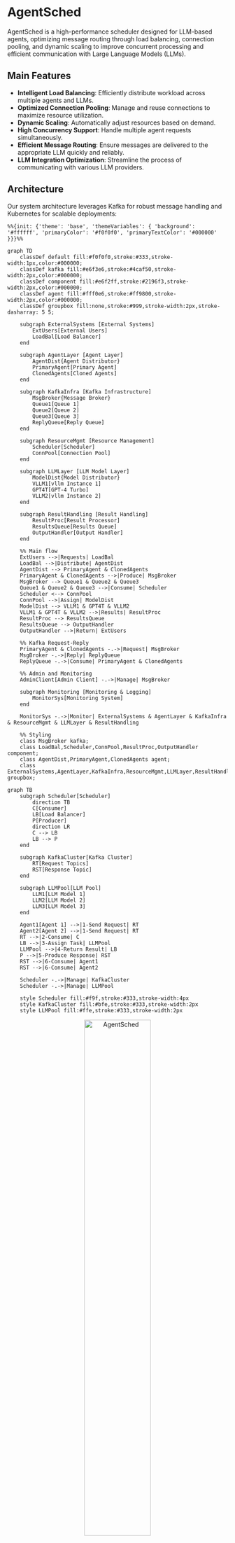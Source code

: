 # AgentSched

AgentSched is a high-performance scheduler designed for LLM-based agents, optimizing message routing through load balancing, connection pooling, and dynamic scaling to improve concurrent processing and efficient communication with Large Language Models (LLMs).

## Main Features

- **Intelligent Load Balancing**: Efficiently distribute workload across multiple agents and LLMs.
- **Optimized Connection Pooling**: Manage and reuse connections to maximize resource utilization.
- **Dynamic Scaling**: Automatically adjust resources based on demand.
- **High Concurrency Support**: Handle multiple agent requests simultaneously.
- **Efficient Message Routing**: Ensure messages are delivered to the appropriate LLM quickly and reliably.
- **LLM Integration Optimization**: Streamline the process of communicating with various LLM providers.

## Architecture

Our system architecture leverages Kafka for robust message handling and Kubernetes for scalable deployments:

``` mermaid
%%{init: {'theme': 'base', 'themeVariables': { 'background': '#ffffff', 'primaryColor': '#f0f0f0', 'primaryTextColor': '#000000' }}}%%

graph TD
    classDef default fill:#f0f0f0,stroke:#333,stroke-width:1px,color:#000000;
    classDef kafka fill:#e6f3e6,stroke:#4caf50,stroke-width:2px,color:#000000;
    classDef component fill:#e6f2ff,stroke:#2196f3,stroke-width:2px,color:#000000;
    classDef agent fill:#fff0e6,stroke:#ff9800,stroke-width:2px,color:#000000;
    classDef groupbox fill:none,stroke:#999,stroke-width:2px,stroke-dasharray: 5 5;

    subgraph ExternalSystems [External Systems]
        ExtUsers[External Users]
        LoadBal[Load Balancer]
    end

    subgraph AgentLayer [Agent Layer]
        AgentDist{Agent Distributor}
        PrimaryAgent[Primary Agent]
        ClonedAgents[Cloned Agents]
    end

    subgraph KafkaInfra [Kafka Infrastructure]
        MsgBroker{Message Broker}
        Queue1[Queue 1]
        Queue2[Queue 2]
        Queue3[Queue 3]
        ReplyQueue[Reply Queue]
    end

    subgraph ResourceMgmt [Resource Management]
        Scheduler[Scheduler]
        ConnPool[Connection Pool]
    end

    subgraph LLMLayer [LLM Model Layer]
        ModelDist{Model Distributor}
        VLLM1[vllm Instance 1]
        GPT4T[GPT-4 Turbo]
        VLLM2[vllm Instance 2]
    end

    subgraph ResultHandling [Result Handling]
        ResultProc[Result Processor]
        ResultsQueue[Results Queue]
        OutputHandler[Output Handler]
    end

    %% Main flow
    ExtUsers -->|Requests| LoadBal
    LoadBal -->|Distribute| AgentDist
    AgentDist --> PrimaryAgent & ClonedAgents
    PrimaryAgent & ClonedAgents -->|Produce| MsgBroker
    MsgBroker --> Queue1 & Queue2 & Queue3
    Queue1 & Queue2 & Queue3 -->|Consume| Scheduler
    Scheduler <--> ConnPool
    ConnPool -->|Assign| ModelDist
    ModelDist --> VLLM1 & GPT4T & VLLM2
    VLLM1 & GPT4T & VLLM2 -->|Results| ResultProc
    ResultProc --> ResultsQueue
    ResultsQueue --> OutputHandler
    OutputHandler -->|Return| ExtUsers

    %% Kafka Request-Reply
    PrimaryAgent & ClonedAgents -.->|Request| MsgBroker
    MsgBroker -.->|Reply| ReplyQueue
    ReplyQueue -.->|Consume| PrimaryAgent & ClonedAgents

    %% Admin and Monitoring
    AdminClient[Admin Client] -.->|Manage| MsgBroker

    subgraph Monitoring [Monitoring & Logging]
        MonitorSys[Monitoring System]
    end

    MonitorSys -.->|Monitor| ExternalSystems & AgentLayer & KafkaInfra & ResourceMgmt & LLMLayer & ResultHandling

    %% Styling
    class MsgBroker kafka;
    class LoadBal,Scheduler,ConnPool,ResultProc,OutputHandler component;
    class AgentDist,PrimaryAgent,ClonedAgents agent;
    class ExternalSystems,AgentLayer,KafkaInfra,ResourceMgmt,LLMLayer,ResultHandling,Monitoring groupbox;
```

``` mermaid
graph TB
    subgraph Scheduler[Scheduler]
        direction TB
        C[Consumer]
        LB[Load Balancer]
        P[Producer]
        direction LR
        C --> LB
        LB --> P
    end

    subgraph KafkaCluster[Kafka Cluster]
        RT[Request Topics]
        RST[Response Topic]
    end

    subgraph LLMPool[LLM Pool]
        LLM1[LLM Model 1]
        LLM2[LLM Model 2]
        LLM3[LLM Model 3]
    end

    Agent1[Agent 1] -->|1-Send Request| RT
    Agent2[Agent 2] -->|1-Send Request| RT
    RT -->|2-Consume| C
    LB -->|3-Assign Task| LLMPool
    LLMPool -->|4-Return Result| LB
    P -->|5-Produce Response| RST
    RST -->|6-Consume| Agent1
    RST -->|6-Consume| Agent2

    Scheduler -.->|Manage| KafkaCluster
    Scheduler -.->|Manage| LLMPool

    style Scheduler fill:#f9f,stroke:#333,stroke-width:4px
    style KafkaCluster fill:#bfe,stroke:#333,stroke-width:2px
    style LLMPool fill:#ffe,stroke:#333,stroke-width:2px
```

<p align="center">
  <picture>
    <source media="(prefers-color-scheme: dark)" srcset="docs/assets/readme/main_architecture.png">
    <img alt="AgentSched" src="docs/assets/readme/main_architecture.png" width=55%>
  </picture>
</p>

## Installation
1. Clone the repository:

```bash
git clone https://github.com/yourusername/agentsched.git
cd agentsched
```

2. Install the required dependencies:

```bash
poetry shell
poetry install
```

## Configuration
Update the following variables in the project as needed:

```
BOOTSTRAP_SERVERS: Kafka bootstrap servers
INPUT_TOPICS: List of input topics for different priorities
OUTPUT_TOPIC: Topic for output messages
SGLANG_BASE_URL: Base URL for the SGLang server
LLM_API_KEY: API key for LLM access (if required)
```

## Quick Start

```python
from agentsched import AgentScheduler

# Initialize the scheduler
scheduler = AgentScheduler(config_path='config.yaml')

# Start the scheduler
scheduler.start()

# Send a message to an LLM agent
response = scheduler.send_message(agent_id='agent1', message='Hello, world!')

# Stop the scheduler
scheduler.stop()
```

## Configuration

AgentSched uses a YAML configuration file. Here's a sample configuration:

```yaml
kafka:
  bootstrap_servers:
    - "localhost:9092"
  topics:
    - "agent_messages"

agents:
  - id: "agent1"
    model: "gpt-3.5-turbo"
  - id: "agent2"
    model: "gpt-4"

scaling:
  min_agents: 2
  max_agents: 10
  scaling_factor: 1.5

load_balancing:
  strategy: "round_robin"

connection_pool:
  max_connections: 100
  timeout: 30
```

For more detailed usage instructions, please refer to our [documentation](link-to-docs).

## Contributing

We welcome contributions! Please see our [Contributing Guide](CONTRIBUTING.md) for more details.

## License

AgentSched is released under the MIT License. See the [LICENSE](LICENSE) file for more details.

## Contact

If you have any questions or feedback, please open an issue on this GitHub repository.

